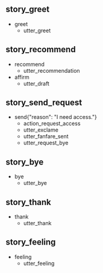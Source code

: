 ## story_greet
* greet
  - utter_greet

## story_recommend
* recommend
  - utter_recommendation
* affirm
  - utter_draft

## story_send_request
* send{"reason": "I need access."}
  - action_request_access
  - utter_exclame
  - utter_fanfare_sent
  - utter_request_bye

## story_bye
* bye
  - utter_bye

## story_thank
* thank
  - utter_thank

## story_feeling
* feeling
  - utter_feeling
